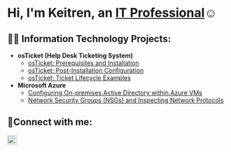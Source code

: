 <h1>Hi, I'm Keitren, an <a href="https://linkedin.com/in/keitren-simpkins-269347258/">IT Professional</a>☺</h1>

<h2>👨‍💻 Information Technology Projects:</h2>

- <b>osTicket (Help Desk Ticketing System)</b>
  - [osTicket: Prerequisites and Installation](https://github.com/KeitrenS/osticket-prereqs)
  - [osTicket: Post-Installation Configuration](https://github.com/KeitrenS/post-install-config)
  - [osTicket: Ticket Lifecycle Examples](https://github.com/KeitrenS/ticket-lifecycle)
- <b>Microsoft Azure</b>
  - [Configuring On-premises Active Directory within Azure VMs](https://github.com/KeitrenS/configure-ad)
  - [Network Security Groups (NSGs) and Inspecting Network Protocols](https://github.com/KeitrenS/azure-network-protocols)

<h2>🤳Connect with me:</h2>


[<img align="left" alt="Keitren | LinkedIn" width="22px" src="https://cdn.jsdelivr.net/npm/simple-icons@v3/icons/linkedin.svg" />][linkedin]



[linkedin]: https://linkedin.com/in/keitren-simpkins-269347258/
